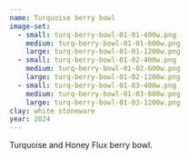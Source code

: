 ```yaml
---
name: Turquoise berry bowl
image-set:
  - small: turq-berry-bowl-01-01-400w.png
    medium: turq-berry-bowl-01-01-600w.png
    large: turq-berry-bowl-01-01-1200w.png
  - small: turq-berry-bowl-01-02-400w.png
    medium: turq-berry-bowl-01-02-600w.png
    large: turq-berry-bowl-01-02-1200w.png
  - small: turq-berry-bowl-01-03-400w.png
    medium: turq-berry-bowl-01-03-600w.png
    large: turq-berry-bowl-01-03-1200w.png
clay: white stoneware
year: 2024
---
```


Turquoise and Honey Flux berry bowl.